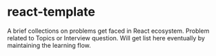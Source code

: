 # react-template
A brief collections on problems get faced in React ecosystem. Problem related to Topics or Interview question. Will get list here eventually by maintaining the learning flow.
